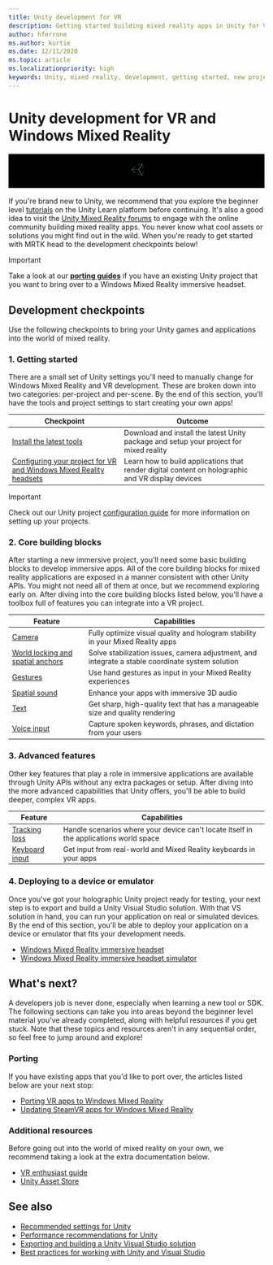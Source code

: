 ```yaml
---
title: Unity development for VR
description: Getting started building mixed reality apps in Unity for VR and Windows Mixed Reality immersive headsets.
author: hferrone
ms.author: kurtie
ms.date: 12/11/2020
ms.topic: article
ms.localizationpriority: high
keywords: Unity, mixed reality, development, getting started, new project, porting, capability, camera, simulation, emulation, documentation, mixed reality headset, windows mixed reality headset, virtual reality headset, what is virtual reality, what is augmented reality, MRTK, mixed reality toolkit, voice input, locatable camera, emulator, Azure, tutorials
---
```


# Unity development for VR and Windows Mixed Reality

![Unity banner logo](../images/unity_logo_banner.png)

If you're brand new to Unity, we recommend that you explore the beginner level [tutorials](https://unity3d.com/learn/tutorials) on the Unity Learn platform before continuing. It's also a good idea to visit the [Unity Mixed Reality forums](https://forum.unity3d.com/forums/hololens.102/) to engage with the online community building mixed reality apps. You never know what cool assets or solutions you might find out in the wild. When you're ready to get started with MRTK head to the development checkpoints below!

> [!IMPORTANT]
> Take a look at our **[porting guides](../porting-apps/porting-overview.md)** if you have an existing Unity project that you want to bring over to a Windows Mixed Reality immersive headset. 

## Development checkpoints

Use the following checkpoints to bring your Unity games and applications into the world of mixed reality.

### 1. Getting started

There are a small set of Unity settings you'll need to manually change for Windows Mixed Reality and VR development. These are broken down into two categories: per-project and per-scene. By the end of this section, you'll have the tools and project settings to start creating your own apps!

|  Checkpoint  |  Outcome  |
| --- | --- |
| [Install the latest tools](../install-the-tools.md) | Download and install the latest Unity package and setup your project for mixed reality |
| [Configuring your project for VR and Windows Mixed Reality headsets](./xr-project-setup.md?tabs=openxr) | Learn how to build applications that render digital content on holographic and VR display devices |

> [!IMPORTANT]
> Check out our Unity project [configuration guide](choosing-unity-version.md) for more information on setting up your projects.

### 2. Core building blocks

After starting a new immersive project, you'll need some basic building blocks to develop immersive apps. All of the core building blocks for mixed reality applications are exposed in a manner consistent with other Unity APIs. You might not need all of them at once, but we recommend exploring early on. After diving into the core building blocks listed below, you'll have a toolbox full of features you can integrate into a VR project.

|  Feature  |  Capabilities  |
| --- | --- |
| [Camera](../unity/camera-in-unity.md) | Fully optimize visual quality and hologram stability in your Mixed Reality apps |
| [World locking and spatial anchors](spatial-anchors-in-unity.md) | Solve stabilization issues, camera adjustment, and integrate a stable coordinate system solution || [Motion controllers](../unity/motion-controllers-in-unity.md) | Add spatial actions to your Mixed Reality apps |
| [Gestures](../unity/gestures-in-unity.md) | Use hand gestures as input in your Mixed Reality experiences |
| [Spatial sound](../unity/spatial-sound-in-unity.md) | Enhance your apps with immersive 3D audio |
| [Text](../unity/text-in-unity.md) | Get sharp, high-quality text that has a manageable size and quality rendering |
| [Voice input](../unity/voice-input-in-unity.md) | Capture spoken keywords, phrases, and dictation from your users|

### 3. Advanced features

Other key features that play a role in immersive applications are available through Unity APIs without any extra packages or setup. After diving into the more advanced capabilities that Unity offers, you'll be able to build deeper, complex VR apps.

|  Feature  |  Capabilities  |
| --- | --- |
| [Tracking loss](tracking-loss-in-unity.md) | Handle scenarios where your device can't locate itself in the applications world space |
| [Keyboard input](keyboard-input-in-unity.md) | Get input from real-world and Mixed Reality keyboards in your apps |

### 4. Deploying to a device or emulator

Once you've got your holographic Unity project ready for testing, your next step is to export and build a Unity Visual Studio solution. With that VS solution in hand, you can run your application on real or simulated devices. By the end of this section, you'll be able to deploy your application on a device or emulator that fits your development needs.

* [Windows Mixed Reality immersive headset](../platform-capabilities-and-apis/using-visual-studio.md)
* [Windows Mixed Reality immersive headset simulator](../platform-capabilities-and-apis/using-the-windows-mixed-reality-simulator.md)

## What's next?

A developers job is never done, especially when learning a new tool or SDK. The following sections can take you into areas beyond the beginner level material you've already completed, along with helpful resources if you get stuck. Note that these topics and resources aren't in any sequential order, so feel free to jump around and explore!

### Porting

If you have existing apps that you'd like to port over, the articles listed below are your next stop:

* [Porting VR apps to Windows Mixed Reality](../porting-apps/porting-guides.md?tabs=project)
* [Updating SteamVR apps for Windows Mixed Reality](../porting-apps/updating-your-steamvr-application-for-windows-mixed-reality.md)

### Additional resources

Before going out into the world of mixed reality on your own, we recommend taking a look at the extra documentation below. 

* [VR enthusiast guide](/windows/mixed-reality/enthusiast-guide/vr-journey)
* [Unity Asset Store](https://assetstore.unity.com)

## See also 

* [Recommended settings for Unity](recommended-settings-for-unity.md)
* [Performance recommendations for Unity](performance-recommendations-for-unity.md)
* [Exporting and building a Unity Visual Studio solution](exporting-and-building-a-unity-visual-studio-solution.md)
* [Best practices for working with Unity and Visual Studio](best-practices-for-working-with-unity-and-visual-studio.md)